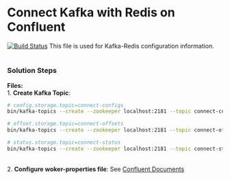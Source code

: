 # Connect Kafka with Redis on Confluent

[![Build Status](https://travis-ci.org/joemccann/dillinger.svg?branch=master)](https://travis-ci.org/joemccann/dillinger)
This file is used for Kafka-Redis configuration information.
#
### Solution Steps
**Files:**\
    1. **Create Kafka Topic**:  
   ```sh
# config.storage.topic=connect-configs
  bin/kafka-topics --create --zookeeper localhost:2181 --topic connect-configs --replication-factor 3 --partitions 1 --config cleanup.policy=compact

# offset.storage.topic=connect-offsets
  bin/kafka-topics --create --zookeeper localhost:2181 --topic connect-offsets --replication-factor 3 --partitions 50 --config cleanup.policy=compact

# status.storage.topic=connect-status
  bin/kafka-topics --create --zookeeper localhost:2181 --topic connect-status --replication-factor 3 --partitions 10 --config cleanup.policy=compact
```
\
    2. **Configure woker-properties file**: 
    See [Confluent Documents](https://docs.confluent.io/current/connect/userguide.html)




  

